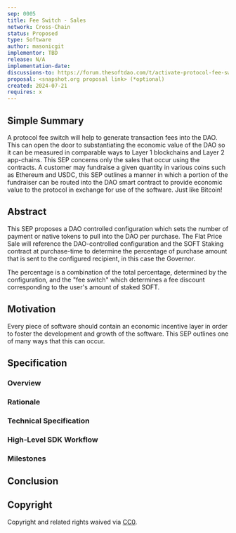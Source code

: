 ```yaml
---
sep: 0005
title: Fee Switch - Sales
network: Cross-Chain
status: Proposed
type: Software
author: masonicgit
implementor: TBD
release: N/A
implementation-date:
discussions-to: https://forum.thesoftdao.com/t/activate-protocol-fee-switch
proposal: <snapshot.org proposal link> (*optional)
created: 2024-07-21
requires: x
---
```


## Simple Summary

A protocol fee switch will help to generate transaction fees into the DAO. This can open the door to substantiating the economic value of the DAO so it can be measured in comparable ways to Layer 1 blockchains and Layer 2 app-chains. This SEP concerns only the sales that occur using the contracts. A customer may fundraise a given quantity in various coins such as Ethereum and USDC, this SEP outlines a manner in which a portion of the fundraiser can be routed into the DAO smart contract to provide economic value to the protocol in exchange for use of the software. Just like Bitcoin!

## Abstract

<!--A short (~200 word) description of the proposed change, the abstract should clearly describe the proposed change. This is what *will* be done if the SEP is implemented, not *why* it should be done or *how* it will be done. If the SEP proposes deploying a new contract, write, "we propose to deploy a new contract that will do x".-->

This SEP proposes a DAO controlled configuration which sets the number of payment or native tokens to pull into the DAO per purchase. The Flat Price Sale will reference the DAO-controlled configuration and the SOFT Staking contract at purchase-time to determine the percentage of purchase amount that is sent to the configured recipient, in this case the Governor.

The percentage is a combination of the total percentage, determined by the configuration, and the "fee switch" which determines a fee discount corresponding to the user's amount of staked SOFT.

## Motivation

<!--This is the problem statement. This is the *why* of the SEP. It should clearly explain *why* the current state of the protocol is inadequate.  It is critical that you explain *why* the change is needed, if the SEP proposes changing how something is calculated, you must address *why* the current calculation is innaccurate or wrong. This is not the place to describe how the SEP will address the issue!-->

Every piece of software should contain an economic incentive layer in order to foster the development and growth of the software. This SEP outlines one of many ways that this can occur.

## Specification

<!--The specification should describe the syntax and semantics of any new feature, there are five sections
1. Overview
2. Rationale
3. Technical Specification
4. Test Cases
5. Configurable Values
-->

### Overview

<!--This is a high level overview of *how* the SEP will solve the problem. The overview should clearly describe how the new feature will be implemented.-->


### Rationale

<!--This is where you explain the reasoning behind how you propose to solve the problem. Why did you propose to implement the change in this way, what were the considerations and trade-offs. The rationale fleshes out what motivated the design and why particular design decisions were made. It should describe alternate designs that were considered and related work. The rationale may also provide evidence of consensus within the community, and should discuss important objections or concerns raised during discussion.-->



### Technical Specification

<!--The technical specification should outline the public API of the changes proposed. That is, changes to any of the interfaces Soft currently exposes or the creations of new ones.-->

<!--
- **Unified Interface**: Simplifies interactions with blockchain contracts, enhancing user experience and developer productivity.
- **Contract Deployment Tools**: Streamlines the process of deploying `Satellite.sol` and `CrosschainTrancheVestingMerkle.sol` contracts, making them accessible to a wider audience.
- **Airdrop Configuration and Management**: Provides customizable templates and management tools for airdrop campaigns, reducing the operational complexity.
- **Cross-Chain Token Claiming**: Facilitates a user-friendly process for claiming tokens on different chains, improving accessibility for non-technical users.
- **Comprehensive Documentation**: Offers detailed guides and examples, enabling developers to leverage the SDK's full potential.
-->
### High-Level SDK Workflow


### Milestones

## Conclusion


## Copyright

Copyright and related rights waived via [CC0](https://creativecommons.org/publicdomain/zero/1.0/).
